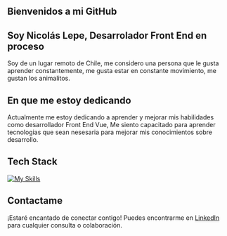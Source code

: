 ## Bienvenidos a mi GitHub
## Soy Nicolás Lepe, Desarrolador Front End en proceso
Soy de un lugar remoto de Chile, me considero una persona que le gusta aprender constantemente, me gusta estar en constante movimiento, me gustan los animalitos.

## En que me estoy dedicando
Actualmente me estoy dedicando a aprender y mejorar mis habilidades como desarrollador Front End Vue, Me siento capacitado para aprender tecnologias que sean nesesaria para mejorar mis conocimientos sobre desarrollo.

## Tech Stack 
[![My Skills](https://skillicons.dev/icons?i=html,css,bootstrap,tailwind,js,vue)](https://skillicons.dev)

## Contactame
¡Estaré encantado de conectar contigo! Puedes encontrarme en [LinkedIn](https://www.linkedin.com/in/nicolas-lepe-silva/) para cualquier consulta o colaboración.
 




